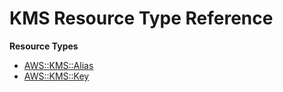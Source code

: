 # KMS Resource Type Reference<a name="AWS_KMS"></a>

**Resource Types**
+ [AWS::KMS::Alias](aws-resource-kms-alias.md)
+ [AWS::KMS::Key](aws-resource-kms-key.md)
